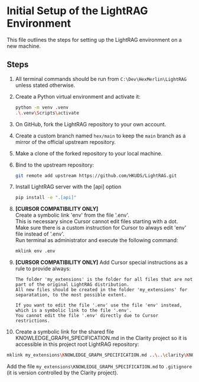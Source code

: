 # Initial Setup of the LightRAG Environment

This file outlines the steps for setting up the LightRAG environment on a new machine.

## Steps

1. All terminal commands should be run from `C:\Dev\HexMerlin\LightRAG` unless stated otherwise.
2. Create a Python virtual environment and activate it:

   ```bash
   python -m venv .venv
   .\.venv\Scripts\activate
   ```
3. On GitHub, fork the LightRAG repository to your own account.
4. Create a custom branch named `hex/main` to keep the `main` branch as a mirror of the official upstream repository.
5. Make a clone of the forked repository to your local machine.
6. Bind to the upstream repository:

   ```bash
   git remote add upstream https://github.com/HKUDS/LightRAG.git  
   ```

7. Install LightRAG server with the [api] option
   
   ```bash
   pip install -e ".[api]"
   ```

8. **[CURSOR COMPATIBILITY ONLY]**  
   Create a symbolic link 'env' from the file '.env'.  
   This is necessary since Cursor cannot edit files starting with a dot.  
   Make sure there is a custom instruction for Cursor to always edit 'env' file instead of '.env'.  
   Run terminal as administrator and execute the following command:

   ```bash
   mklink env .env
   ```

9. **[CURSOR COMPATIBILITY ONLY]**
   Add Cursor special instructions as a rule to provide always:

   ```text
   The folder 'my_extensions' is the folder for all files that are not part of the original LightRAG distribution.
   All new files should be created in the folder 'my_extensions' for separatation, to the most possible extent.

   If you want to edit the file '.env' use the file 'env' instead, which is a symbolic link to the file '.env'.
   You cannot edit the file '.env' directly due to Cursor restrictions.
   ```

10. Create a symbolic link for the shared file KNOWLEDGE_GRAPH_SPECIFICATION.md in the Clarity project so it is accessible in this project root LightRAG repository:

   ```bash
   mklink my_extensions\KNOWLEDGE_GRAPH_SPECIFICATION.md ..\..\clarity\KNOWLEDGE_GRAPH_SPECIFICATION.md
   ```

   Add the file `my_extensions\KNOWLEDGE_GRAPH_SPECIFICATION.md` to `.gitignore` (it is version controlled by the Clarity project).


